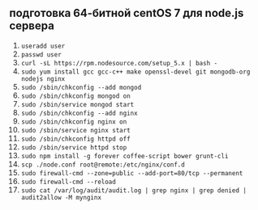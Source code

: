 ## подготовка 64-битной centOS 7 для node.js сервера

1. `useradd user`
2. `passwd user`
4. `curl -sL https://rpm.nodesource.com/setup_5.x | bash -`
7. `sudo yum install gcc gcc-c++ make openssl-devel git mongodb-org nodejs nginx`
8. `sudo /sbin/chkconfig --add mongod`
9. `sudo /sbin/chkconfig mongod on`
10. `sudo /sbin/service mongod start`
11. `sudo /sbin/chkconfig --add nginx`
12. `sudo /sbin/chkconfig nginx on`
13. `sudo /sbin/service nginx start`
14. `sudo /sbin/chkconfig httpd off`
15. `sudo /sbin/service httpd stop`
16. `sudo npm install -g forever coffee-script bower grunt-cli`
17. `scp ./node.conf root@remote:/etc/nginx/conf.d`
19. `sudo firewall-cmd --zone=public --add-port=80/tcp --permanent`
20. `sudo firewall-cmd --reload`
21. `sudo cat /var/log/audit/audit.log | grep nginx | grep denied | audit2allow -M mynginx`
